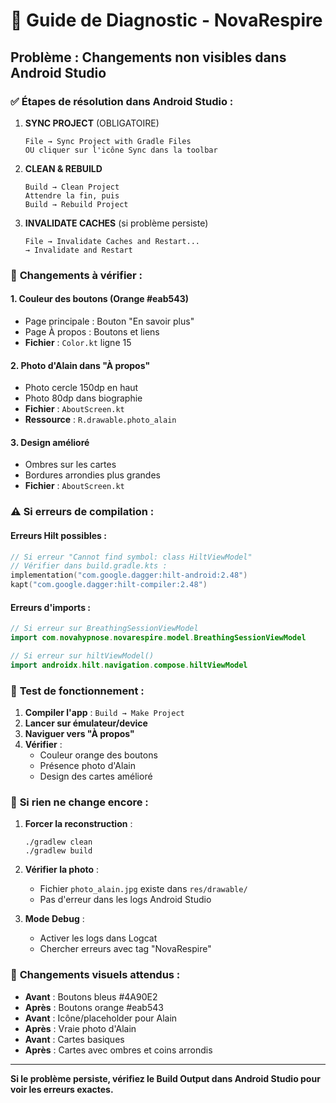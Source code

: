 # 🔧 Guide de Diagnostic - NovaRespire

## Problème : Changements non visibles dans Android Studio

### ✅ **Étapes de résolution dans Android Studio :**

1. **SYNC PROJECT** (OBLIGATOIRE)
   ```
   File → Sync Project with Gradle Files
   OU cliquer sur l'icône Sync dans la toolbar
   ```

2. **CLEAN & REBUILD**
   ```
   Build → Clean Project
   Attendre la fin, puis
   Build → Rebuild Project
   ```

3. **INVALIDATE CACHES** (si problème persiste)
   ```
   File → Invalidate Caches and Restart...
   → Invalidate and Restart
   ```

### 🎯 **Changements à vérifier :**

#### **1. Couleur des boutons (Orange #eab543)**
- Page principale : Bouton "En savoir plus" 
- Page À propos : Boutons et liens
- **Fichier** : `Color.kt` ligne 15

#### **2. Photo d'Alain dans "À propos"**
- Photo cercle 150dp en haut
- Photo 80dp dans biographie
- **Fichier** : `AboutScreen.kt`
- **Ressource** : `R.drawable.photo_alain`

#### **3. Design amélioré**
- Ombres sur les cartes
- Bordures arrondies plus grandes
- **Fichier** : `AboutScreen.kt`

### ⚠️ **Si erreurs de compilation :**

#### **Erreurs Hilt possibles :**
```kotlin
// Si erreur "Cannot find symbol: class HiltViewModel"
// Vérifier dans build.gradle.kts :
implementation("com.google.dagger:hilt-android:2.48")
kapt("com.google.dagger:hilt-compiler:2.48")
```

#### **Erreurs d'imports :**
```kotlin
// Si erreur sur BreathingSessionViewModel
import com.novahypnose.novarespire.model.BreathingSessionViewModel

// Si erreur sur hiltViewModel()
import androidx.hilt.navigation.compose.hiltViewModel
```

### 🚀 **Test de fonctionnement :**

1. **Compiler l'app** : `Build → Make Project`
2. **Lancer sur émulateur/device**
3. **Naviguer vers "À propos"** 
4. **Vérifier** :
   - Couleur orange des boutons
   - Présence photo d'Alain
   - Design des cartes amélioré

### 📱 **Si rien ne change encore :**

1. **Forcer la reconstruction** :
   ```
   ./gradlew clean
   ./gradlew build
   ```

2. **Vérifier la photo** :
   - Fichier `photo_alain.jpg` existe dans `res/drawable/`
   - Pas d'erreur dans les logs Android Studio

3. **Mode Debug** :
   - Activer les logs dans Logcat
   - Chercher erreurs avec tag "NovaRespire"

### 🎨 **Changements visuels attendus :**

- **Avant** : Boutons bleus #4A90E2
- **Après** : Boutons orange #eab543
- **Avant** : Icône/placeholder pour Alain
- **Après** : Vraie photo d'Alain
- **Avant** : Cartes basiques
- **Après** : Cartes avec ombres et coins arrondis

---

**Si le problème persiste, vérifiez le Build Output dans Android Studio pour voir les erreurs exactes.**